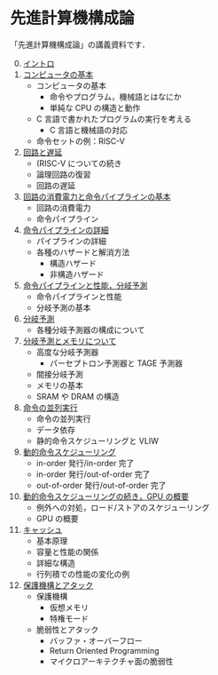 # 先進計算機構成論

「先進計算機構成論」の講義資料です．

0. [イントロ](./aco-shioya-00.pptx)
1. [コンピュータの基本](./aco-shioya-01.pptx)
    * コンピュータの基本
        * 命令やプログラム，機械語とはなにか
        * 単純な CPU の構造と動作
    * C 言語で書かれたプログラムの実行を考える
        * C 言語と機械語の対応
    * 命令セットの例：RISC-V
2. [回路と遅延](./aco-shioya-02.pptx)
    * (RISC-V についての続き
    * 論理回路の復習
    * 回路の遅延
3. [回路の消費電力と命令パイプラインの基本](./aco-shioya-03.pptx)
    * 回路の消費電力
    * 命令パイプライン
4. [命令パイプラインの詳細](./aco-shioya-04.pptx)
    * パイプラインの詳細
    * 各種のハザードと解消方法
        * 構造ハザード
        * 非構造ハザード
5. [命令パイプラインと性能，分岐予測](./aco-shioya-05.pptx)
    * 命令パイプラインと性能
    * 分岐予測の基本
6. [分岐予測](./aco-shioya-06.pptx)
    * 各種分岐予測器の構成について
7. [分岐予測とメモリについて](./aco-shioya-07.pptx)
    * 高度な分岐予測器
        * パーセプトロン予測器と TAGE 予測器
    * 間接分岐予測
    * メモリの基本
    * SRAM や DRAM の構造
8. [命令の並列実行](./aco-shioya-08.pptx)
    * 命令の並列実行
    * データ依存
    * 静的命令スケジューリングと VLIW
9. [動的命令スケジューリング](./aco-shioya-09.pptx)
    * in-order 発行/in-order 完了
    * in-order 発行/out-of-order 完了
    * out-of-order 発行/out-of-order 完了
10. [動的命令スケジューリングの続き，GPU の概要](./aco-shioya-10.pptx)
    * 例外への対処，ロード/ストアのスケジューリング
    * GPU の概要
11. [キャッシュ](./aco-shioya-11.pptx)
    * 基本原理
    * 容量と性能の関係
    * 詳細な構造
    * 行列積での性能の変化の例
12. [保護機構とアタック](./aco-shioya-12.pptx)
    * 保護機構
        * 仮想メモリ
        * 特権モード
    * 脆弱性とアタック
        * バッファ・オーバーフロー
        * Return Oriented Programming
        * マイクロアーキテクチャ面の脆弱性
